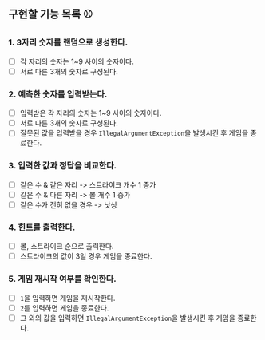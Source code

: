 ## 구현할 기능 목록 ⚾️
### 1. 3자리 숫자를 랜덤으로 생성한다.
- [ ] 각 자리의 숫자는 1~9 사이의 숫자이다.
- [ ] 서로 다른 3개의 숫자로 구성된다.

### 2. 예측한 숫자를 입력받는다.
- [ ] 입력받은 각 자리의 숫자는 1~9 사이의 숫자이다.
- [ ] 서로 다른 3개의 숫자로 구성된다.
- [ ] 잘못된 값을 입력받을 경우 `IllegalArgumentException`을 발생시킨 후 게임을 종료한다.

### 3. 입력한 값과 정답을 비교한다.
- [ ] 같은 수 & 같은 자리 -> 스트라이크 개수 1 증가
- [ ] 같은 수 & 다른 자리 -> 볼 개수 1 증가
- [ ] 같은 수가 전혀 없을 경우 -> 낫싱

### 4. 힌트를 출력한다.
- [ ] 볼, 스트라이크 순으로 출력한다.
- [ ] 스트라이크의 값이 3일 경우 게임을 종료한다.

### 5. 게임 재시작 여부를 확인한다.
- [ ] `1`을 입력하면 게임을 재시작한다.
- [ ] `2`를 입력하면 게임을 종료한다.
- [ ] 그 외의 값을 입력하면 `IllegalArgumentException`을 발생시킨 후 게임을 종료한다.